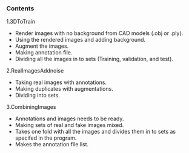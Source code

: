 ### Contents
1.3DToTrain
- Render images with no background from CAD models (.obj or .ply).
- Using the rendered images and adding background.
- Augment the images.
- Making annotation file.
- Dividing all the images in to sets (Training, validation, and test).

2.RealImagesAddnoise
- Taking real images with annotations.
- Making duplicates with augmentations.
- Dividing into sets.

3.CombiningImages
- Annotations and images needs to be ready.
- Making sets of real and fake images mixed.
- Takes one fold with all the images and divides them in to sets as specifed in the program. 
- Makes the annotation file list.
